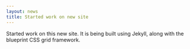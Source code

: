 ```yaml
---
layout: news
title: Started work on new site
---
```

Started work on this new site. It is being built using Jekyll, along with the blueprint CSS grid framework.
